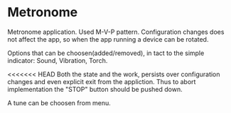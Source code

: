 # Metronome

Metronome application. Used M-V-P pattern. Configuration changes does not affect the app, so when the app running a device can be rotated.

Options that can be choosen(added/removed), in tact to the simple indicator: Sound, Vibration, Torch.

<<<<<<< HEAD
Both the state and the work, persists over configuration changes and even explicit exit from the appliction. Thus to abort implementation the "STOP" button should be pushed down.

A tune can be choosen from menu.
